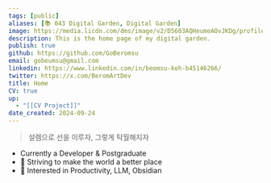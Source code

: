 ```yaml
---
tags: [public]
aliases: [📚 043 Digital Garden, Digital Garden]
image: https://media.licdn.com/dms/image/v2/D5603AQHeumeAOvJKDg/profile-displayphoto-shrink_800_800/profile-displayphoto-shrink_800_800/0/1720693606266?e=1732147200&v=beta&t=WsJ929HxxgqSWrvpHmGFNaG8CygOn6t21Edp6tW6DP8
description: This is the home page of my digital garden.
publish: true
github: https://github.com/GoBeromsu
email: gobeumsu@gmail.com
linkedin: https://www.linkedin.com/in/beomsu-koh-b45146266/
twitter: https://x.com/BeromArtDev
title: Home
CV: true
up:
  - "[[CV Project]]"
date_created: 2024-09-24
---
```


>설렘으로 선을 이루자, 그렇게 탁월해지자

- Currently a Developer & Postgraduate
- 🌟 Striving to make the world a better place
- 🚀 Interested in Productivity, LLM, Obsidian
